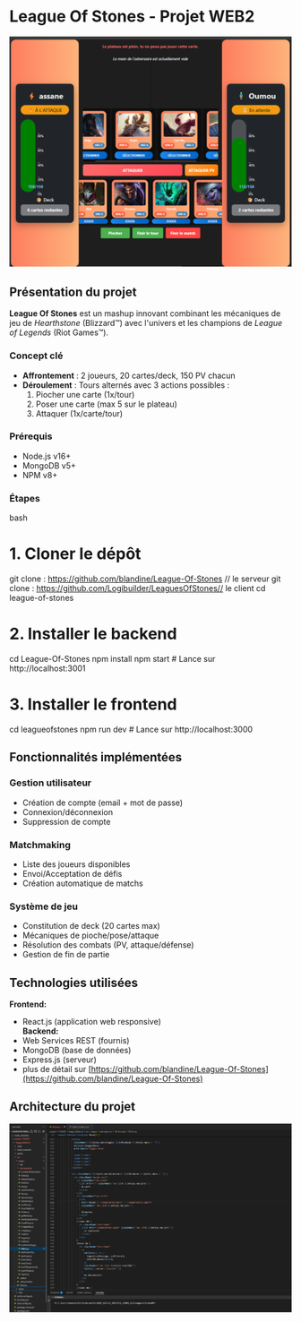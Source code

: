 # League Of Stones - Projet WEB2  
![Match en cours de Logo League of Stones](LOS.png)  
## Présentation du projet  

**League Of Stones** est un mashup innovant combinant les mécaniques de jeu de *Hearthstone* (Blizzard™) avec l'univers et les champions de *League of Legends* (Riot Games™).  

### Concept clé  
- **Affrontement** : 2 joueurs, 20 cartes/deck, 150 PV chacun  
- **Déroulement** : Tours alternés avec 3 actions possibles :  
  1. Piocher une carte (1x/tour)  
  2. Poser une carte (max 5 sur le plateau)  
  3. Attaquer (1x/carte/tour)  
### Prérequis
- Node.js v16+
- MongoDB v5+
- NPM v8+

### Étapes
bash
# 1. Cloner le dépôt
git clone : https://github.com/blandine/League-Of-Stones // le serveur
git clone : https://github.com/Logibuilder/LeaguesOfStones// le client
cd league-of-stones

# 2. Installer le backend
cd League-Of-Stones
npm install
npm start  # Lance sur http://localhost:3001

# 3. Installer le frontend
cd leagueofstones
npm run dev  # Lance sur http://localhost:3000

## Fonctionnalités implémentées  

### Gestion utilisateur  
- Création de compte (email + mot de passe)  
- Connexion/déconnexion  
- Suppression de compte  

### Matchmaking  
- Liste des joueurs disponibles  
- Envoi/Acceptation de défis  
- Création automatique de matchs  

### Système de jeu  
- Constitution de deck (20 cartes max)  
- Mécaniques de pioche/pose/attaque  
- Résolution des combats (PV, attaque/défense)  
- Gestion de fin de partie  

## Technologies utilisées  

**Frontend:**  
- React.js (application web responsive)  
**Backend:**  
- Web Services REST (fournis)  
- MongoDB (base de données)  
- Express.js (serveur)
- plus de détail sur [https://github.com/blandine/League-Of-Stones](https://github.com/blandine/League-Of-Stones)

## Architecture du projet  
![architecture du projet](architecture_l_o_s.png)

